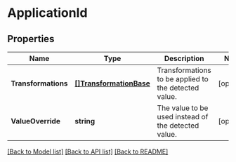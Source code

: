 # ApplicationId

## Properties

Name | Type | Description | Notes
------------ | ------------- | ------------- | -------------
**Transformations** | [**[]TransformationBase**](TransformationBase.md) | Transformations to be applied to the detected value. | [optional] 
**ValueOverride** | **string** | The value to be used instead of the detected value. | [optional] 

[[Back to Model list]](../README.md#documentation-for-models) [[Back to API list]](../README.md#documentation-for-api-endpoints) [[Back to README]](../README.md)


